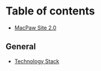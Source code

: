 # Table of contents

* [MacPaw Site 2.0](README.md)

## General

* [Technology Stack](general/technology-stack.md)

